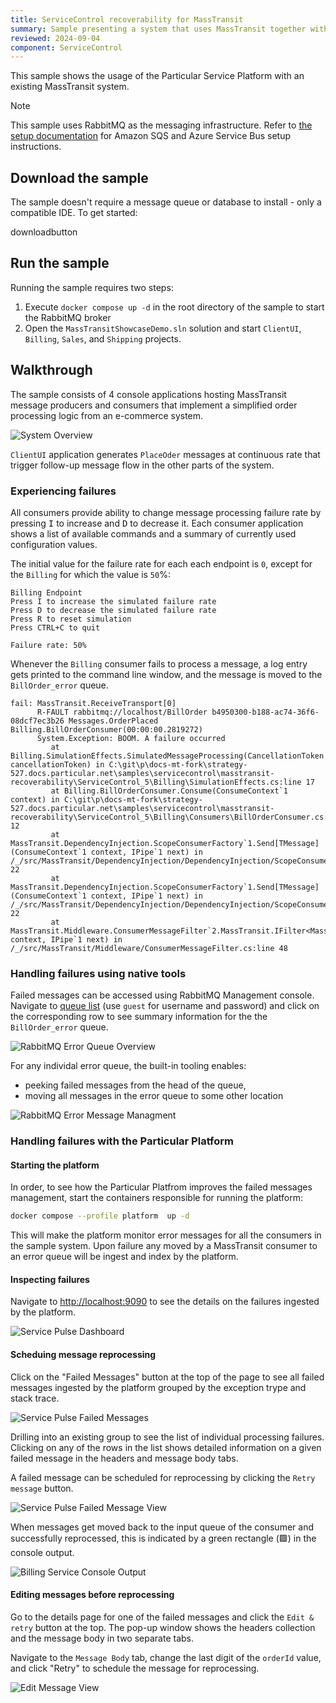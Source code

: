 ```yaml
---
title: ServiceControl recoverability for MassTransit
summary: Sample presenting a system that uses MassTransit together with the Particular Service Platform
reviewed: 2024-09-04
component: ServiceControl
---
```


This sample shows the usage of the Particular Service Platform with an existing MassTransit system.

>[!NOTE]
>This sample uses RabbitMQ as the messaging infrastructure. Refer to [the setup documentation](/servicecontrol/masstransit/#settings) for Amazon SQS and Azure Service Bus setup instructions.

## Download the sample

The sample doesn't require a message queue or database to install - only a compatible IDE. To get started:

downloadbutton

## Run the sample

Running the sample requires two steps:

1. Execute `docker compose up -d` in the root directory of the sample to start the RabbitMQ broker
2. Open the `MassTransitShowcaseDemo.sln` solution and start `ClientUI`, `Billing`, `Sales`, and `Shipping` projects.

## Walkthrough

The sample consists of 4 console applications hosting MassTransit message producers and consumers that implement a simplified order processing logic from an e-commerce system.

![System Overview](diagram.svg "width=680")

`ClientUI` application generates `PlaceOder` messages at continuous rate that trigger follow-up message flow in the other parts of the system.

### Experiencing failures

All consumers provide ability to change message processing failure rate by pressing <kbd>I</kbd> to increase and <kbd>D</kbd> to decrease it. Each consumer application shows a list of available commands and a summary of currently used configuration values.

The initial value for the failure rate for each each endpoint is `0`, except for the `Billing` for which the value is `50`%:

```code
Billing Endpoint
Press I to increase the simulated failure rate
Press D to decrease the simulated failure rate
Press R to reset simulation
Press CTRL+C to quit

Failure rate: 50%
```

Whenever the `Billing` consumer fails to process a message, a log entry gets printed to the command line window, and the message is moved to the `BillOrder_error` queue.

```code
fail: MassTransit.ReceiveTransport[0]
      R-FAULT rabbitmq://localhost/BillOrder b4950300-b188-ac74-36f6-08dcf7ec3b26 Messages.OrderPlaced Billing.BillOrderConsumer(00:00:00.2819272)
      System.Exception: BOOM. A failure occurred
         at Billing.SimulationEffects.SimulatedMessageProcessing(CancellationToken cancellationToken) in C:\git\p\docs-mt-fork\strategy-527.docs.particular.net\samples\servicecontrol\masstransit-recoverability\ServiceControl_5\Billing\SimulationEffects.cs:line 17
         at Billing.BillOrderConsumer.Consume(ConsumeContext`1 context) in C:\git\p\docs-mt-fork\strategy-527.docs.particular.net\samples\servicecontrol\masstransit-recoverability\ServiceControl_5\Billing\Consumers\BillOrderConsumer.cs:line 12
         at MassTransit.DependencyInjection.ScopeConsumerFactory`1.Send[TMessage](ConsumeContext`1 context, IPipe`1 next) in /_/src/MassTransit/DependencyInjection/DependencyInjection/ScopeConsumerFactory.cs:line 22
         at MassTransit.DependencyInjection.ScopeConsumerFactory`1.Send[TMessage](ConsumeContext`1 context, IPipe`1 next) in /_/src/MassTransit/DependencyInjection/DependencyInjection/ScopeConsumerFactory.cs:line 22
         at MassTransit.Middleware.ConsumerMessageFilter`2.MassTransit.IFilter<MassTransit.ConsumeContext<TMessage>>.Send(ConsumeContext`1 context, IPipe`1 next) in /_/src/MassTransit/Middleware/ConsumerMessageFilter.cs:line 48
```

### Handling failures using native tools

Failed messages can be accessed using RabbitMQ Management console. Navigate to [queue list](http://localhost:15672/#/queues) (use `guest` for username and password) and click on the corresponding row to see summary information for the the `BillOrder_error` queue.

![RabbitMQ Error Queue Overview](rabbit-management-error-queue.png "RabbitMQ Management Console error queue overiview")

For any individal error queue, the built-in tooling enables:
- peeking failed messages from the head of the queue,
- moving all messages in the error queue to some other location

![RabbitMQ Error Message Managment](rabbit-management-error-message-management.png "Managing error messages in RabbitMQ Management Console")

### Handling failures with the Particular Platform

#### Starting the platform

In order, to see how the Particular Platfrom improves the failed messages management, start the containers responsible for running the platform:

```bash
docker compose --profile platform  up -d
```

This will make the platform monitor error messages for all the consumers in the sample system. Upon failure any moved by a MassTransit consumer to an error queue will be ingest and index by the platform.

#### Inspecting failures

Navigate to [http://localhost:9090](http://localhost:9090) to see the details on the failures ingested by the platform.

![Service Pulse Dashboard](service-pulse-dashboard-failed-messages.png "Message processing errors summary view")

#### Scheduing message reprocessing

Click on the "Failed Messages" button at the top of the page to see all failed messages ingested by the platform grouped by the exception trype and stack trace.

![Service Pulse Failed Messages](service-pulse-dashboard-failed-messages-groups.png "Failed messages grouping")

Drilling into an existing group to see the list of individual processing failures. Clicking on any
of the rows in the list shows detailed information on a given failed message in the headers and message body tabs.

A failed message can be scheduled for reprocessing by clicking the `Retry message` button.

![Service Pulse Failed Message View](service-pulse-failed-message-view.png "Failed message details view")

When messages get moved back to the input queue of the consumer and successfully reprocessed, this is indicated by a green rectangle (🟩) in the console output.

![Billing Service Console Output](billing-console-reprocessing-output.png "Console output showing sucessful message reprocessing")

#### Editing messages before reprocessing

Go to the details page for one of the failed messages and click the `Edit & retry` button at the top. The pop-up window shows the headers collection and the message body in two separate tabs.

Navigate to the `Message Body` tab, change the last digit of the `orderId` value, and click "Retry" to schedule the message for reprocessing.

![Edit Message View](service-pulse-edit-before-retry.png "Edit & Retry view showing the message body")